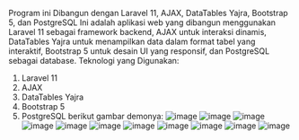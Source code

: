 Program ini Dibangun dengan Laravel 11, AJAX, DataTables Yajra, Bootstrap 5, dan PostgreSQL
Ini adalah aplikasi web yang dibangun menggunakan Laravel 11 sebagai framework backend, AJAX untuk interaksi dinamis, DataTables Yajra untuk menampilkan data dalam format tabel yang interaktif, Bootstrap 5 untuk desain UI yang responsif, dan PostgreSQL sebagai database.
Teknologi yang Digunakan:
1. Laravel 11
2. AJAX
3. DataTables Yajra
4. Bootstrap 5
5. PostgreSQL
berikut gambar demonya:
![image](https://github.com/user-attachments/assets/a83093ce-a6bb-46a3-a6c9-4a481c2d29c3)
![image](https://github.com/user-attachments/assets/eaca6bf2-634c-4bd0-86f1-33d942f41308)
![image](https://github.com/user-attachments/assets/801ebd31-f294-42f8-9c4c-334390573f4e)
![image](https://github.com/user-attachments/assets/ce439ead-f320-400c-9d4f-c66f099ee1b2)
![image](https://github.com/user-attachments/assets/ee4a45ec-4147-4799-ab71-21a102c7d6c6)
![image](https://github.com/user-attachments/assets/c284952a-c613-4014-b3ad-79e878c3be07)
![image](https://github.com/user-attachments/assets/642169ce-b5c3-4f3d-860d-c5a62bd6526e)
![image](https://github.com/user-attachments/assets/518d6d2b-c785-4d31-ab18-865295863615)
![image](https://github.com/user-attachments/assets/1bcdfcb9-ee45-41a1-8a9c-1f3c93bfa9d4)
![image](https://github.com/user-attachments/assets/c15f7a94-49a6-4d91-8892-528a254c1987)
![image](https://github.com/user-attachments/assets/e2083464-8b59-46ea-af5b-ef508de66d9a)
